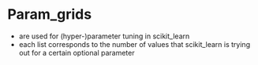 # Param_grids
- are used for (hyper-)parameter tuning in scikit_learn
- each list corresponds to the number of values that scikit_learn is trying out for a certain optional parameter
<!-- - the first value in each list is the default value that scikit_learn would use if no value was being given (except for random_state(0) and n_jobs(-1))
	- nonethelesss, it is put into the param_grid to clarify which value is being used
-->